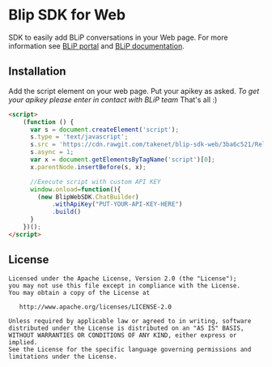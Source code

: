 
Blip SDK for Web
======

SDK to easily add BLiP conversations in your Web page. For more information see [BLiP portal][1] and [BLiP documentation][2].

Installation
--------

Add the script element on your web page. Put your apikey as asked. *To get your apikey please enter in contact with BLiP team*
That's all :)

```html
<script>
    (function () {
      var s = document.createElement('script');
      s.type = 'text/javascript';
      s.src = 'https://cdn.rawgit.com/takenet/blip-sdk-web/3ba6c521/Releases/0.0.3/blip-web-sdk.js';
      s.async = 1;
      var x = document.getElementsByTagName('script')[0];
      x.parentNode.insertBefore(s, x);

      //Execute script with custom API KEY
      window.onload=function(){
        (new BlipWebSDK.ChatBuilder)
            .withApiKey("PUT-YOUR-API-KEY-HERE")
            .build()
      }
    })();
</script>
```

License
-------

    Licensed under the Apache License, Version 2.0 (the "License");
    you may not use this file except in compliance with the License.
    You may obtain a copy of the License at

       http://www.apache.org/licenses/LICENSE-2.0

    Unless required by applicable law or agreed to in writing, software
    distributed under the License is distributed on an "AS IS" BASIS,
    WITHOUT WARRANTIES OR CONDITIONS OF ANY KIND, either express or implied.
    See the License for the specific language governing permissions and
    limitations under the License.


 [1]: https://blip.ai
 [2]: https://portal.blip.ai/#/docs/home

